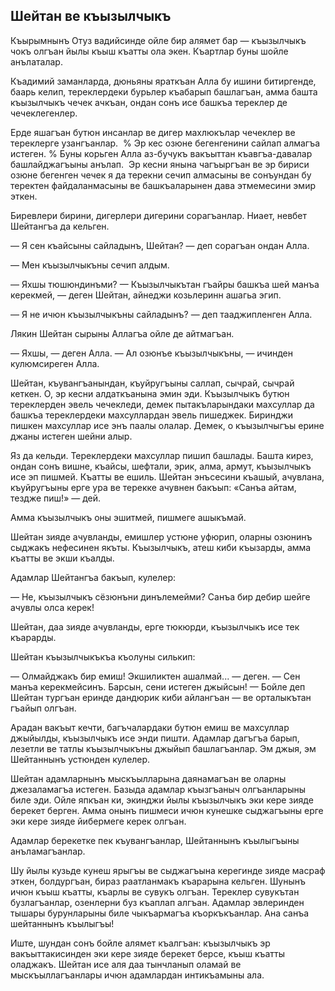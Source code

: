 ## Шейтан ве къызылчыкъ

Къырымнынъ Отуз вадийсинде ойле бир алямет бар — къызылчыкъ чокъ олгъан йылы къыш къатты ола экен.
Къартлар буны шойле анълаталар.

Къадимий заманларда, дюньяны яраткъан Алла бу ишини битиргенде, баарь келип, тереклердеки бурьлер къабарып башлагъан, амма башта къызылчыкъ чечек ачкъан, ондан сонъ исе башкъа тереклер де чечеклегенлер.

Ерде яшагъан бутюн инсанлар ве дигер махлюкълар чечеклер ве тереклерге узангъанлар.
 % Эр кес озюне бегенгенини сайлап алмагъа истеген.
% Буны корьген Алла аз-бучукъ вакъыттан къавгъа-давалар башлайджагъыны анълап.
 Эр кесни янына чагъыргъан ве эр бириси озюне бегенген чечек я да терекни сечип алмасыны ве сонъундан бу теректен файдаланмасыны ве башкъаларынен дава этмемесини эмир эткен.

Биревлери бирини, дигерлери дигерини сорагъанлар.
Ниает, невбет Шейтангъа да кельген.

— Я сен къайсыны сайладынъ, Шейтан? — деп сорагъан ондан Алла.

— Мен къызылчыкъны сечип алдым.

— Яхшы тюшюндинъми?
— Къызылчыкътан гъайры башкъа шей манъа керекмей, — деген Шейтан, айнеджи козьлеринн ашагьа эгип.

— Я не ичюн къызылчыкъны сайладынъ? — деп тааджипленген Алла.

Лякин Шейтан сырыны Аллагъа ойле де айтмагъан.

— Яхшы, — деген Алла. — Ал озюнъе къызылчыкъны, — ичинден кулюмсиреген Алла.

Шейтан, къувангъанындан, къуйругъыны саллап, сычрай, сычрай кеткен.
О, эр кесни алдаткъанына эмин эди.
Къызылчыкъ бутюн тереклерден эвель чечекледи, демек пытакъларындаки махсуллар да башкъа тереклердеки махсуллардан эвель пишеджек.
Биринджи пишкен махсуллар исе энъ паалы олалар.
Демек, о къызылчыгъы ерине джаны истеген шейни алыр.

Яз да кельди.
Тереклердеки махсуллар пишип башлады.
Башта кирез, ондан сонъ вишне, къайсы, шефтали, эрик, алма, армут, къызылчыкъ исе эп пишмей.
Къатты ве ешиль.
Шейтан энъсесини къашый, ачувлана, къуйругъыны ерге ура ве терекке ачувнен бакъып: «Санъа айтам, тездже пиш!» — дей.

Амма къызылчыкъ оны эшитмей, пишмеге ашыкъмай.

Шейтан зияде ачувланды, емишлер устюне уфюрип, оларны озюнинъ сыджакъ нефесинен якъты.
Къызылчыкъ, атеш киби къызарды, амма къатты ве экши къалды.

Адамлар Шейтангъа бакъып, кулелер:

— Не, къызылчыкъ сёзюнъни динълемейми?
Санъа бир дебир шейге ачувлы олса керек!

Шейтан, даа зияде ачувланды, ерге тюкюрди, къызылчыкъ исе тек къарарды.

Шейтан къызылчыкъкъа къолуны силькип:

— Олмайджакъ бир емиш!
Экшиликтен ашалмай... — деген.
— Сен манъа керекмейсинъ.
Барсын, сени истеген джыйсын! — Бойле деп Шейтан тургъан еринде дандюрик киби айлангъан — ве орталыкътан гъайып олгъан.

Арадан вакъыт кечти, багъчалардаки бутюн емиш ве махсуллар джыйылды, къызылчыкъ исе энди пишти.
Адамлар дагъгъа барып, лезетли ве татлы къызылчыкъны джыйып башлагъанлар.
Эм джыя, эм Шейтаннынъ устюнден кулелер.

Шейтан адамларнынъ мыскъылларына даянамагъан ве оларны джезаламагъа истеген.
Базыда адамлар къызгъаныч олгъанларыны биле эди.
Ойле япкъан ки, экинджи йылы къызылчыкъ эки кере зияде берекет берген.
Амма онынъ пишмеси ичюн кунешке сыджагъыны ерге эки кере зияде йибермеге керек олгъан.

Адамлар берекетке пек къувангъанлар, Шейтаннынъ къылыгъыны анъламагъанлар.

Шу йылы кузьде кунеш ярыгъы ве сыджагъына керегинде зияде масраф эткен, болдургъан, бираз раатланмакъ къарарына кельген.
Шунынъ ичюн къыш къатты, къарлы ве сувукъ олгъан.
Тереклер сувукътан бузлагъанлар, озенлерни буз къаплап алгъан.
Адамлар эвлеринден тышары бурунларыны биле чыкъармагъа къоркъкъанлар.
Ана санъа шейтаннынъ къылыгъы!

Иште, шундан сонъ бойле алямет къалгъан: къызылчыкъ эр вакъыттакисинден эки кере зияде берекет берсе, къыш къатты оладжакъ.
Шейтан исе аля даа тынчланып оламай ве мыскъыллагъанлары ичюн адамлардан интикъамыны ала.
